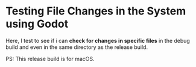 # Testing File Changes in the System using Godot

Here, I test to see if i can **check for changes in specific files** in the debug build and even in the same directory as the release build.<br>

PS: This release build is for macOS.

